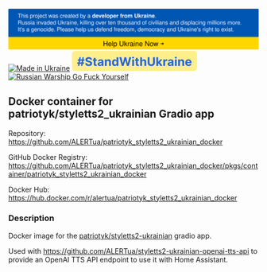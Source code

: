 [![Stand With Ukraine](https://raw.githubusercontent.com/vshymanskyy/StandWithUkraine/main/banner-direct-single.svg)](https://stand-with-ukraine.pp.ua)
[![Made in Ukraine](https://img.shields.io/badge/made_in-Ukraine-ffd700.svg?labelColor=0057b7)](https://stand-with-ukraine.pp.ua)
[![Stand With Ukraine](https://raw.githubusercontent.com/vshymanskyy/StandWithUkraine/main/badges/StandWithUkraine.svg)](https://stand-with-ukraine.pp.ua)
[![Russian Warship Go Fuck Yourself](https://raw.githubusercontent.com/vshymanskyy/StandWithUkraine/main/badges/RussianWarship.svg)](https://stand-with-ukraine.pp.ua)

## Docker container for patriotyk/styletts2_ukrainian Gradio app

Repository: https://github.com/ALERTua/patriotyk_styletts2_ukrainian_docker

GitHub Docker Registry: https://github.com/ALERTua/patriotyk_styletts2_ukrainian_docker/pkgs/container/patriotyk_styletts2_ukrainian_docker

Docker Hub: https://hub.docker.com/r/alertua/patriotyk_styletts2_ukrainian_docker

### Description

Docker image for the [patriotyk/styletts2-ukrainian](https://huggingface.co/spaces/patriotyk/styletts2-ukrainian) gradio app.

Used with https://github.com/ALERTua/styletts2-ukrainian-openai-tts-api to provide an OpenAI TTS API endpoint to use it with Home Assistant.
